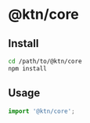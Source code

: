 # @ktn/core

## Install

```bash
cd /path/to/@ktn/core
npm install
```

## Usage

```javascript
import '@ktn/core';
```

